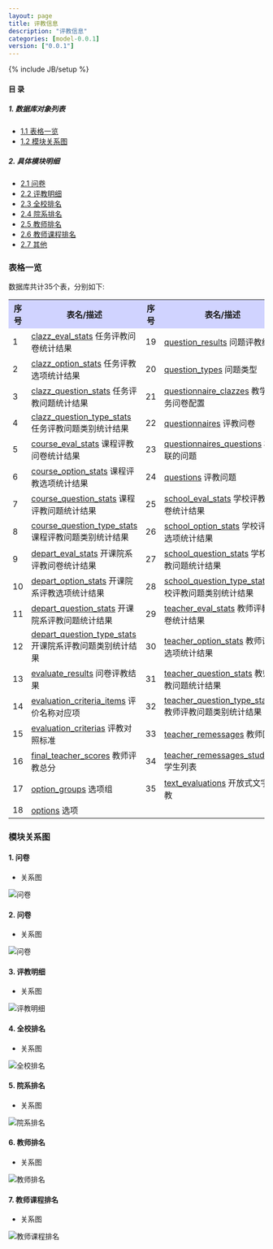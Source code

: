 ```yaml
---
layout: page
title: 评教信息 
description: "评教信息"
categories: [model-0.0.1]
version: ["0.0.1"]
---
```

{% include JB/setup %}

#### 目 录

##### 1. 数据库对象列表
  * [1.1 表格一览](index.html#表格一览)
  * [1.2 模块关系图](index.html#模块关系图)

##### 2. 具体模块明细
* [2.1 问卷](questionnaires.html)
* [2.2 评教明细](detail_results.html)
* [2.3 全校排名](college_results.html)
* [2.4 院系排名](depart_results.html)
* [2.5 教师排名](teacher_results.html)
* [2.6 教师课程排名](course_results.html)
* [2.7 其他](misc.html)


### 表格一览
数据库共计35个表，分别如下:

<table class="table table-bordered table-striped table-condensed">
  <tr>
    <th style="background-color:#D0D3FF">序号</th>
    <th style="background-color:#D0D3FF">表名/描述</th>
    <th style="background-color:#D0D3FF">序号</th>
    <th style="background-color:#D0D3FF">表名/描述</th>
  </tr>
  <tr>
    <td>1</td>
    <td><a href="misc.html#表格-clazz_eval_stats-任务评教问卷统计结果">clazz_eval_stats</a> 任务评教问卷统计结果</td>
    <td>19</td>
    <td><a href="detail_results.html#表格-question_results-问题评教结果">question_results</a> 问题评教结果</td>
  </tr>
  <tr>
    <td>2</td>
    <td><a href="misc.html#表格-clazz_option_stats-任务评教选项统计结果">clazz_option_stats</a> 任务评教选项统计结果</td>
    <td>20</td>
    <td><a href="questionnaires.html#表格-question_types-问题类型">question_types</a> 问题类型</td>
  </tr>
  <tr>
    <td>3</td>
    <td><a href="misc.html#表格-clazz_question_stats-任务评教问题统计结果">clazz_question_stats</a> 任务评教问题统计结果</td>
    <td>21</td>
    <td><a href="misc.html#表格-questionnaire_clazzes-教学任务问卷配置">questionnaire_clazzes</a> 教学任务问卷配置</td>
  </tr>
  <tr>
    <td>4</td>
    <td><a href="misc.html#表格-clazz_question_type_stats-任务评教问题类别统计结果">clazz_question_type_stats</a> 任务评教问题类别统计结果</td>
    <td>22</td>
    <td><a href="questionnaires.html#表格-questionnaires-评教问卷">questionnaires</a> 评教问卷</td>
  </tr>
  <tr>
    <td>5</td>
    <td><a href="course_results.html#表格-course_eval_stats-课程评教问卷统计结果">course_eval_stats</a> 课程评教问卷统计结果</td>
    <td>23</td>
    <td><a href="questionnaires.html#表格-questionnaires_questions-相关联的问题">questionnaires_questions</a> 相关联的问题</td>
  </tr>
  <tr>
    <td>6</td>
    <td><a href="course_results.html#表格-course_option_stats-课程评教选项统计结果">course_option_stats</a> 课程评教选项统计结果</td>
    <td>24</td>
    <td><a href="questionnaires.html#表格-questions-评教问题">questions</a> 评教问题</td>
  </tr>
  <tr>
    <td>7</td>
    <td><a href="course_results.html#表格-course_question_stats-课程评教问题统计结果">course_question_stats</a> 课程评教问题统计结果</td>
    <td>25</td>
    <td><a href="college_results.html#表格-school_eval_stats-学校评教问卷统计结果">school_eval_stats</a> 学校评教问卷统计结果</td>
  </tr>
  <tr>
    <td>8</td>
    <td><a href="course_results.html#表格-course_question_type_stats-课程评教问题类别统计结果">course_question_type_stats</a> 课程评教问题类别统计结果</td>
    <td>26</td>
    <td><a href="college_results.html#表格-school_option_stats-学校评教选项统计结果">school_option_stats</a> 学校评教选项统计结果</td>
  </tr>
  <tr>
    <td>9</td>
    <td><a href="depart_results.html#表格-depart_eval_stats-开课院系评教问卷统计结果">depart_eval_stats</a> 开课院系评教问卷统计结果</td>
    <td>27</td>
    <td><a href="college_results.html#表格-school_question_stats-学校评教问题统计结果">school_question_stats</a> 学校评教问题统计结果</td>
  </tr>
  <tr>
    <td>10</td>
    <td><a href="depart_results.html#表格-depart_option_stats-开课院系评教选项统计结果">depart_option_stats</a> 开课院系评教选项统计结果</td>
    <td>28</td>
    <td><a href="college_results.html#表格-school_question_type_stats-学校评教问题类别统计结果">school_question_type_stats</a> 学校评教问题类别统计结果</td>
  </tr>
  <tr>
    <td>11</td>
    <td><a href="depart_results.html#表格-depart_question_stats-开课院系评教问题统计结果">depart_question_stats</a> 开课院系评教问题统计结果</td>
    <td>29</td>
    <td><a href="teacher_results.html#表格-teacher_eval_stats-教师评教问卷统计结果">teacher_eval_stats</a> 教师评教问卷统计结果</td>
  </tr>
  <tr>
    <td>12</td>
    <td><a href="depart_results.html#表格-depart_question_type_stats-开课院系评教问题类别统计结果">depart_question_type_stats</a> 开课院系评教问题类别统计结果</td>
    <td>30</td>
    <td><a href="teacher_results.html#表格-teacher_option_stats-教师评教选项统计结果">teacher_option_stats</a> 教师评教选项统计结果</td>
  </tr>
  <tr>
    <td>13</td>
    <td><a href="detail_results.html#表格-evaluate_results-问卷评教结果">evaluate_results</a> 问卷评教结果</td>
    <td>31</td>
    <td><a href="teacher_results.html#表格-teacher_question_stats-教师评教问题统计结果">teacher_question_stats</a> 教师评教问题统计结果</td>
  </tr>
  <tr>
    <td>14</td>
    <td><a href="misc.html#表格-evaluation_criteria_items-评价名称对应项">evaluation_criteria_items</a> 评价名称对应项</td>
    <td>32</td>
    <td><a href="teacher_results.html#表格-teacher_question_type_stats-教师评教问题类别统计结果">teacher_question_type_stats</a> 教师评教问题类别统计结果</td>
  </tr>
  <tr>
    <td>15</td>
    <td><a href="misc.html#表格-evaluation_criterias-评教对照标准">evaluation_criterias</a> 评教对照标准</td>
    <td>33</td>
    <td><a href="teacher_results.html#表格-teacher_remessages-教师回复">teacher_remessages</a> 教师回复</td>
  </tr>
  <tr>
    <td>16</td>
    <td><a href="misc.html#表格-final_teacher_scores-教师评教总分">final_teacher_scores</a> 教师评教总分</td>
    <td>34</td>
    <td><a href="teacher_results.html#表格-teacher_remessages_students-学生列表">teacher_remessages_students</a> 学生列表</td>
  </tr>
  <tr>
    <td>17</td>
    <td><a href="questionnaires.html#表格-option_groups-选项组">option_groups</a> 选项组</td>
    <td>35</td>
    <td><a href="misc.html#表格-text_evaluations-开放式文字评教">text_evaluations</a> 开放式文字评教</td>
  </tr>
  <tr>
    <td>18</td>
    <td><a href="questionnaires.html#表格-options-选项">options</a> 选项</td>
    <td></td>
    <td></td>
  </tr>
</table>

### 模块关系图


#### 1. 问卷
  * 关系图

![问卷](images/questionnaires.png)


#### 2. 问卷
  * 关系图

![问卷](images/results.png)


#### 3. 评教明细
  * 关系图

![评教明细](images/detail_results.png)


#### 4. 全校排名
  * 关系图

![全校排名](images/college_results.png)


#### 5. 院系排名
  * 关系图

![院系排名](images/depart_results.png)


#### 6. 教师排名
  * 关系图

![教师排名](images/teacher_results.png)


#### 7. 教师课程排名
  * 关系图

![教师课程排名](images/course_results.png)


